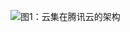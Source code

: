 ![图1：云集在腾讯云的架构](https://upload-images.jianshu.io/upload_images/6393906-fe86700768823397.gif?imageMogr2/auto-orient/strip%7CimageView2/2/w/1240)
